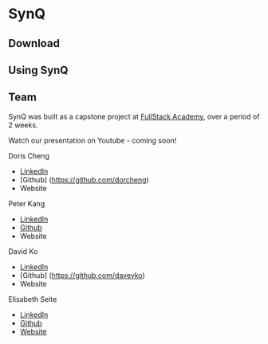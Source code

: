 # SynQ

## Download

## Using SynQ

## Team

SynQ was built as a capstone project at [FullStack Academy](https://www.fullstackacademy.com/), over a period of 2 weeks.

Watch our presentation on Youtube - coming soon!

Doris Cheng
* [LinkedIn](https://www.linkedin.com/in/dorcheng/)
* [Github] (https://github.com/dorcheng)
* Website

Peter Kang
* [LinkedIn](https://www.linkedin.com/in/peter-kang-28a17091/)
* [Github](https://github.com/Sunjin-Kang)
* Website

David Ko
* [LinkedIn](https://www.linkedin.com/in/david-ko-93286bb9/)
* [Github] (https://github.com/daveyko)
* Website

Elisabeth Seite
* [LinkedIn](https://www.linkedin.com/in/eseite/)
* [Github](https://github.com/eseite47)
* [Website](https://eseite47.github.io/)
